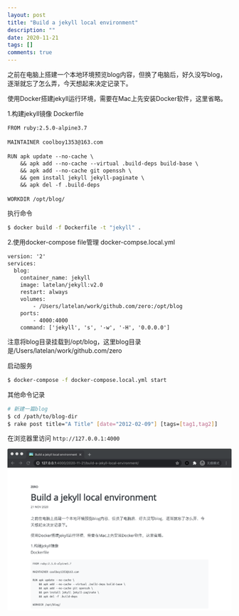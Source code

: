 ```yaml
---
layout: post
title: "Build a jekyll local environment"
description: ""
date: 2020-11-21
tags: []
comments: true
---
```


之前在电脑上搭建一个本地环境预览blog内容，但换了电脑后，好久没写blog，逐渐就忘了怎么弄，今天想起来决定记录下。

使用Docker搭建jekyll运行环境，需要在Mac上先安装Docker软件，这里省略。

1.构建jekyll镜像
Dockerfile
```text
FROM ruby:2.5.0-alpine3.7

MAINTAINER coolboy1353@163.com

RUN apk update --no-cache \
    && apk add --no-cache --virtual .build-deps build-base \
    && apk add --no-cache git openssh \
    && gem install jekyll jekyll-paginate \
    && apk del -f .build-deps

WORKDIR /opt/blog/
```

执行命令
``` bash
$ docker build -f Dockerfile -t "jekyll" .
```

2.使用docker-compose file管理
docker-compse.local.yml
```
version: '2'
services:
  blog:
    container_name: jekyll
    image: latelan/jekyll:v2.0
    restart: always
    volumes:
        - /Users/latelan/work/github.com/zero:/opt/blog
    ports:
        - 4000:4000
    command: ['jekyll', 's', '-w', '-H', '0.0.0.0']
```
注意将blog目录挂载到/opt/blog，这里blog目录是/Users/latelan/work/github.com/zero

启动服务
```bash
$ docker-compose -f docker-compose.local.yml start
```

其他命令记录
```bash
# 新建一篇blog
$ cd /path/to/blog-dir
$ rake post title="A Title" [date="2012-02-09"] [tags=[tag1,tag2]]
```

在浏览器里访问 ```http://127.0.0.1:4000```

![jekyll_local_env](/assets/img/jekyll_local_env.png)

